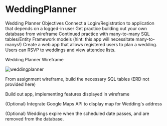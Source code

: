 # WeddingPlanner

Wedding Planner
Objectives
Connect a Login/Registration to application that depends on a logged-in user
Get practice building out your own database from wireframe
Continued practice with many-to-many SQL tables/Entity Framework models (hint: this app will necessitate many-to-manys!)
Create a web app that allows registered users to plan a wedding. Users can RSVP to weddings and view attendee lists.

Wedding Planner Wireframe

![weddingplanner](https://user-images.githubusercontent.com/95317847/155584009-e5d67500-8385-4247-9175-73914e2b334f.png)

From assignment wireframe, build the necessary SQL tables (ERD not provided here)

Build out app, implementing features displayed in wireframe

(Optional) Integrate Google Maps API to display map for Wedding's address

(Optional) Weddings expire when the scheduled date passes, and are removed from the database.
